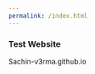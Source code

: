```yaml
---
permalink: /index.html
---
```


<html>
  <body>
    <h3>Test Website</h3>
    <p>Sachin-v3rma.github.io</p>
  </body>
</html>
